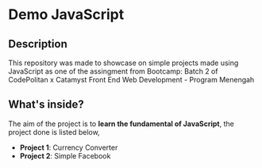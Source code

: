 # Demo JavaScript

## Description

This repository was made to showcase on simple projects made using JavaScript as one of the assingment from Bootcamp: Batch 2 of CodePolitan x Catamyst Front End Web Development - Program Menengah

## What's inside?

The aim of the project is to **learn the fundamental of JavaScript**, the project done is listed below,

- **Project 1**: Currency Converter
- **Project 2**: Simple Facebook
